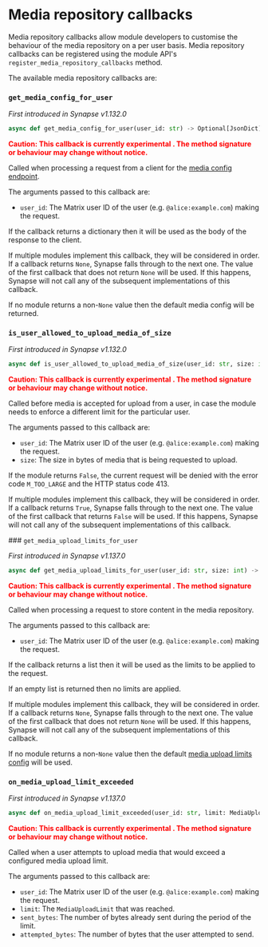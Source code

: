 # Media repository callbacks

Media repository callbacks allow module developers to customise the behaviour of the
media repository on a per user basis. Media repository callbacks can be registered
using the module API's `register_media_repository_callbacks` method.

The available media repository callbacks are:

### `get_media_config_for_user`

_First introduced in Synapse v1.132.0_

```python
async def get_media_config_for_user(user_id: str) -> Optional[JsonDict]
```

**<span style="color:red">
Caution: This callback is currently experimental . The method signature or behaviour
may change without notice.
</span>**

Called when processing a request from a client for the
[media config endpoint](https://spec.matrix.org/latest/client-server-api/#get_matrixclientv1mediaconfig).

The arguments passed to this callback are:

* `user_id`: The Matrix user ID of the user (e.g. `@alice:example.com`) making the request.

If the callback returns a dictionary then it will be used as the body of the response to the
client.

If multiple modules implement this callback, they will be considered in order. If a
callback returns `None`, Synapse falls through to the next one. The value of the first
callback that does not return `None` will be used. If this happens, Synapse will not call
any of the subsequent implementations of this callback.

If no module returns a non-`None` value then the default media config will be returned.

### `is_user_allowed_to_upload_media_of_size`

_First introduced in Synapse v1.132.0_

```python
async def is_user_allowed_to_upload_media_of_size(user_id: str, size: int) -> bool
```

**<span style="color:red">
Caution: This callback is currently experimental . The method signature or behaviour
may change without notice.
</span>**

Called before media is accepted for upload from a user, in case the module needs to
enforce a different limit for the particular user.

The arguments passed to this callback are:

* `user_id`: The Matrix user ID of the user (e.g. `@alice:example.com`) making the request.
* `size`: The size in bytes of media that is being requested to upload.

If the module returns `False`, the current request will be denied with the error code
`M_TOO_LARGE` and the HTTP status code 413.

If multiple modules implement this callback, they will be considered in order. If a callback
returns `True`, Synapse falls through to the next one. The value of the first callback that
returns `False` will be used. If this happens, Synapse will not call any of the subsequent
implementations of this callback.

### `get_media_upload_limits_for_user`

_First introduced in Synapse v1.137.0_

```python
async def get_media_upload_limits_for_user(user_id: str, size: int) -> Optional[List[MediaUploadLimit]]
```

**<span style="color:red">
Caution: This callback is currently experimental . The method signature or behaviour
may change without notice.
</span>**

Called when processing a request to store content in the media repository.

The arguments passed to this callback are:

* `user_id`: The Matrix user ID of the user (e.g. `@alice:example.com`) making the request.

If the callback returns a list then it will be used as the limits to be applied to the request.

If an empty list is returned then no limits are applied.

If multiple modules implement this callback, they will be considered in order. If a
callback returns `None`, Synapse falls through to the next one. The value of the first
callback that does not return `None` will be used. If this happens, Synapse will not call
any of the subsequent implementations of this callback.

If no module returns a non-`None` value then the default [media upload limits config](https://element-hq.github.io/synapse/latest/usage/configuration/config_documentation.html#media_upload_limits) will be used.

### `on_media_upload_limit_exceeded`

_First introduced in Synapse v1.137.0_

```python
async def on_media_upload_limit_exceeded(user_id: str, limit: MediaUploadLimit, sent_bytes: int, attempted_bytes: int) -> None
```

**<span style="color:red">
Caution: This callback is currently experimental . The method signature or behaviour
may change without notice.
</span>**

Called when a user attempts to upload media that would exceed a configured media upload limit.

The arguments passed to this callback are:

* `user_id`: The Matrix user ID of the user (e.g. `@alice:example.com`) making the request.
* `limit`: The `MediaUploadLimit` that was reached.
* `sent_bytes`: The number of bytes already sent during the period of the limit.
* `attempted_bytes`: The number of bytes that the user attempted to send.
